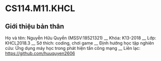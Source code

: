 # CS114.M11.KHCL
## Giới thiệu bản thân
Họ và tên: Nguyễn Hữu Quyền (MSSV:18521321) __
Khóa: K13-2018 __
Lớp: KHCL2018.3 __
Sở thích: coding, chơi game __
Định hướng học tập nghiên cứu: Ứng dụng máy học trong phát hiện tấn công mạng __
Liên lạc: https://github.com/huuquyen2606 
